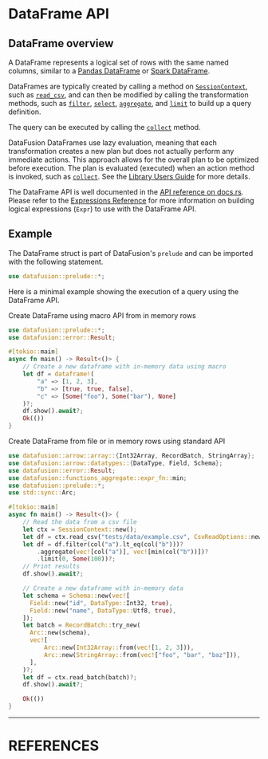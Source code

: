 <!---
  Licensed to the Apache Software Foundation (ASF) under one
  or more contributor license agreements.  See the NOTICE file
  distributed with this work for additional information
  regarding copyright ownership.  The ASF licenses this file
  to you under the Apache License, Version 2.0 (the
  "License"); you may not use this file except in compliance
  with the License.  You may obtain a copy of the License at

    http://www.apache.org/licenses/LICENSE-2.0

  Unless required by applicable law or agreed to in writing,
  software distributed under the License is distributed on an
  "AS IS" BASIS, WITHOUT WARRANTIES OR CONDITIONS OF ANY
  KIND, either express or implied.  See the License for the
  specific language governing permissions and limitations
  under the License.
-->

# DataFrame API

## DataFrame overview

A DataFrame represents a logical set of rows with the same named columns,
similar to a [Pandas DataFrame] or [Spark DataFrame].

DataFrames are typically created by calling a method on [`SessionContext`], such
as [`read_csv`], and can then be modified by calling the transformation methods,
such as [`filter`], [`select`], [`aggregate`], and [`limit`] to build up a query
definition.

The query can be executed by calling the [`collect`] method.

DataFusion DataFrames use lazy evaluation, meaning that each transformation
creates a new plan but does not actually perform any immediate actions. This
approach allows for the overall plan to be optimized before execution. The plan
is evaluated (executed) when an action method is invoked, such as [`collect`].
See the [Library Users Guide] for more details.

The DataFrame API is well documented in the [API reference on docs.rs].
Please refer to the [Expressions Reference] for more information on
building logical expressions (`Expr`) to use with the DataFrame API.

## Example

The DataFrame struct is part of DataFusion's `prelude` and can be imported with
the following statement.

```rust
use datafusion::prelude::*;
```

Here is a minimal example showing the execution of a query using the DataFrame API.

Create DataFrame using macro API from in memory rows

```rust
use datafusion::prelude::*;
use datafusion::error::Result;

#[tokio::main]
async fn main() -> Result<()> {
    // Create a new dataframe with in-memory data using macro
    let df = dataframe!(
        "a" => [1, 2, 3],
        "b" => [true, true, false],
        "c" => [Some("foo"), Some("bar"), None]
    )?;
    df.show().await?;
    Ok(())
}
```

Create DataFrame from file or in memory rows using standard API

```rust
use datafusion::arrow::array::{Int32Array, RecordBatch, StringArray};
use datafusion::arrow::datatypes::{DataType, Field, Schema};
use datafusion::error::Result;
use datafusion::functions_aggregate::expr_fn::min;
use datafusion::prelude::*;
use std::sync::Arc;

#[tokio::main]
async fn main() -> Result<()> {
    // Read the data from a csv file
    let ctx = SessionContext::new();
    let df = ctx.read_csv("tests/data/example.csv", CsvReadOptions::new()).await?;
    let df = df.filter(col("a").lt_eq(col("b")))?
        .aggregate(vec![col("a")], vec![min(col("b"))])?
        .limit(0, Some(100))?;
    // Print results
    df.show().await?;

    // Create a new dataframe with in-memory data
    let schema = Schema::new(vec![
      Field::new("id", DataType::Int32, true),
      Field::new("name", DataType::Utf8, true),
    ]);
    let batch = RecordBatch::try_new(
      Arc::new(schema),
      vec![
          Arc::new(Int32Array::from(vec![1, 2, 3])),
          Arc::new(StringArray::from(vec!["foo", "bar", "baz"])),
      ],
    )?;
    let df = ctx.read_batch(batch)?;
    df.show().await?;

    Ok(())
}
```

---

# REFERENCES

[pandas dataframe]: https://pandas.pydata.org/pandas-docs/stable/reference/api/pandas.DataFrame.html
[spark dataframe]: https://spark.apache.org/docs/latest/sql-programming-guide.html
[`sessioncontext`]: https://docs.rs/datafusion/latest/datafusion/execution/context/struct.SessionContext.html
[`read_csv`]: https://docs.rs/datafusion/latest/datafusion/execution/context/struct.SessionContext.html#method.read_csv
[`filter`]: https://docs.rs/datafusion/latest/datafusion/dataframe/struct.DataFrame.html#method.filter
[`select`]: https://docs.rs/datafusion/latest/datafusion/dataframe/struct.DataFrame.html#method.select
[`aggregate`]: https://docs.rs/datafusion/latest/datafusion/dataframe/struct.DataFrame.html#method.aggregate
[`limit`]: https://docs.rs/datafusion/latest/datafusion/dataframe/struct.DataFrame.html#method.limit
[`collect`]: https://docs.rs/datafusion/latest/datafusion/dataframe/struct.DataFrame.html#method.collect
[library users guide]: ../library-user-guide/using-the-dataframe-api.md
[api reference on docs.rs]: https://docs.rs/datafusion/latest/datafusion/dataframe/struct.DataFrame.html
[expressions reference]: expressions
